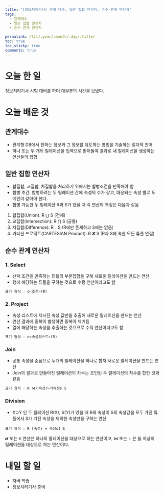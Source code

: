 ```yaml
---
title: "[정보처리기사] 관계 대수, 일반 집합 연산자, 순수 관계 연산자"
tags:
  - 관계대수
  - 일반 집합 연산자
  - 순수 관계 연산자

permalink: /til/:year/:month/:day/:title/
toc: true
toc_sticky: true
comments: true
---
```


# 오늘 한 일
정보처리기사 시험 대비를 하며 대부분의 시간을 보냈다.

# 오늘 배운 것
## 관계대수
- 관계형 DB에서 원하는 정보와 그 정보를 유도하는 방법을 기술하는 절차적 언어
- 하나 또는 두 개의 릴레이션을 입력으로 받아들여 결과로 새 릴레이션을 생성하는 연산들의 집합


## 일반 집합 연산자
- 합집합, 교집합, 차집합을 처리하기 위해서는 합병조건을 만족해야 함
- 합병 조건: 합병하려는 두 릴레이션 간에 속성의 수가 같고, 대응되는 속성 별로 도메인이 같아야 한다.
- 합병 가능한 두 릴레이션 R과 S가 있을 때 각 연산의 특징은 다음과 같음

1. 합집합(Union): R ⋃ S (전체)
2. 교집합(Intersection): R ⋂ S (공통)
3. 차집합(Difference): R﹣S (R에만 존재하고 S에는 없음)
4. 카티션 프로덕트(CARTESIAN Product): R 𝙓 S (R과 S에 속한 모든 튜플 연결)


## 순수 관계 연산자

### 1. Select
- 선택 조건을 만족하는 튜플의 부분집합을 구해 새로운 릴레이션을 만드는 연산
- 행에 해당하는 튜플을 구하는 것으로 수평 연산이라고도 함
```js
표기 형식 : σ<조건>(R)
```

### 2. Project
- 속성 리스트에 제시된 속성 값만을 추출해 새로운 릴레이션을 만드는 연산
- 연산 결과에 중복이 발생하면 중복이 제거됨
- 열에 해당하는 속성을 추출하는 것으므로 수직 연산이라고도 함
```js
표기 형식 : π<속성리스트>(R)
```
### Join
- 공통 속성을 중심으로 두개의 릴레이션을 하나로 합쳐 새로운 릴레이션을 만드는 연산
- Join의 결과로 만들어진 릴레이션의 차수는 조인된 두 릴레이션의 차수를 합한 것과 같음
```js
표기 형식 : R ⋈키속성r=키속성s S
```

### Division
- X⊃Y 인 두 릴레이션 R(X), S(Y)가 있을 때 R의 속성이 S의 속성값을 모두 가진 튜플에서 S가 가진 속성을 제외한 속성만을 구하는 연산
```
표기 형식 : R [속성r ÷ 속성s] S
```

𝞼 또는 π 연산은 하나의 릴레이션을 대상으로 하는 연산이고,
⋈ 또는 ÷ 은 둘 이상의 릴레이션을 대상으로 하는 연산이다.


# 내일 할 일
- 자바 학습
- 정보처리기사 준비

